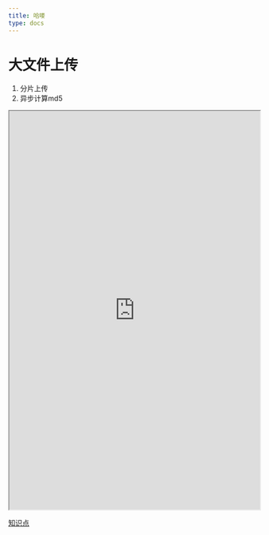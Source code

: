 ```yaml
---
title: 哈喽
type: docs
---
```

# 大文件上传
1. 分片上传
2. 异步计算md5

<iframe style="width: 100%; height: 800px" src="https://stackblitz.com/edit/stackblitz-starters-8mtows?embed=1&file=pages%2Findex.html"></iframe>

[知识点](docs/技术知识点/)